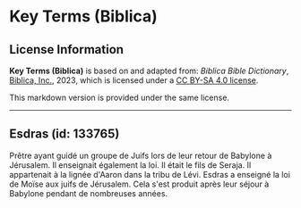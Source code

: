 # Key Terms (Biblica)

## License Information

**Key Terms (Biblica)** is based on and adapted from: _Biblica Bible Dictionary_, [Biblica, Inc.](https://www.biblica.com/), 2023, which is licensed under a [CC BY-SA 4.0 license](https://creativecommons.org/licenses/by-sa/4.0/legalcode.en).

This markdown version is provided under the same license.



--------------------------------

## Esdras (id: 133765)

Prêtre ayant guidé un groupe de Juifs lors de leur retour de Babylone à Jérusalem. Il enseignait également la loi. Il était le fils de Seraja. Il appartenait à la lignée d'Aaron dans la tribu de Lévi. Esdras a enseigné la loi de Moïse aux juifs de Jérusalem. Cela s'est produit après leur séjour à Babylone pendant de nombreuses années.


